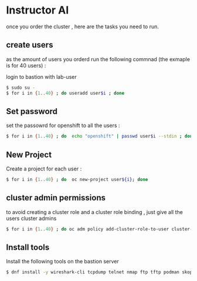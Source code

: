 # Instructor AI

once you order the cluster , here are the tasks you need to run.

## create users

as the amount of users you orderd run the following commnad (the exmaple is for 40 users) :

login to bastion with lab-user  


```bash
$ sudo su -
$ for i in {1..40} ; do useradd user$i ; done

```

## Set password
set the passowrd for openshift to all the users :

```bash
$ for i in {1..40} ; do  echo "openshift" | passwd user$i --stdin ; done
```

## New Project

Create a project for each user :
```bash
$ for i in {1..40} ; do  oc new-project user${i}; done
```


## cluster admin permissions

to avoid creating a cluster role and a cluster role binding , just give all the users cluster admins
```bash
$ for i in {1..40} ; do oc adm policy add-cluster-role-to-user cluster-admin user$i; done
```

## Install tools

Install the following tools on the bastion server 
```bash
$ dnf install -y wireshark-cli tcpdump telnet nmap ftp tftp podman skopeo buildah 
```
